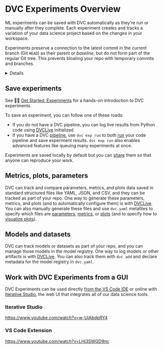 # DVC Experiments Overview

ML experiments can be saved with DVC automatically as they're run or manually
after they complete. Each experiment creates and tracks a variation of your data
science project based on the changes in your <abbr>workspace</abbr>.

Experiments preserve a connection to the latest commit in the current branch
(Git `HEAD`) as their parent or _baseline_, but do not form part of the regular
Git tree. This prevents bloating your repo with temporary commits and branches.

<details>

### ⚙️ How does DVC track experiments?

Experiments are custom [Git references] (found in `.git/refs/exps`) with one or
more commits based on `HEAD`. These commits are hidden and not checked out by
DVC. Note that these are not pushed to Git remotes by default either (see
`dvc exp push`).

Note that DVC Experiments require a unique name to identify them. DVC will
auto-generate one by default, such as `puffy-daks`. A custom name can be set
instead, using the `--name`/`-n` option of `dvc exp run`/`dvc exp save`. These
names can be used to reference experiments in other `dvc exp` subcommands.

</details>

[git references]: https://iterative.ai/blog/experiment-refs/

## Save experiments

<admon type="">

See 👨‍💻 [Get Started: Experiments] for a hands-on introduction to DVC
experiments.

</admon>

To save an experiment, you can follow one of these roads:

- If you do not have a DVC pipeline, you can log live results from Python code
  using [DVCLive] initialized.
- If you have a DVC [pipeline], use `dvc exp run` to both [run] your code
  pipeline and save experiment results. `dvc exp run` also enables advanced
  features like queuing many experiments at once.

Experiments are saved locally by default but you can [share] them so that anyone
can reproduce your work.

## Metrics, plots, parameters

DVC can track and compare <abbr>parameters</abbr>, <abbr>metrics</abbr>, and
<abbr>plots</abbr> data saved in standard structured files like YAML, JSON, and
CSV, and they can be tracked as part of your repo. One way to generate these
parameters, metrics, and plots (and to automatically configure them) is with
[DVCLive]. You can also manually generate these files and use `dvc.yaml`
metafiles to specify which files are [parameters], [metrics], or [plots] (and to
specify how to [visualize plots]).

## Models and datasets

DVC can track models or datasets as part of your repo, and you can manage those
models in the <abbr>model registry</abbr>. One way to log models or other
<abbr>artifacts</abbr> is with [DVCLive]. You can also track them with `dvc add`
and declare metadata for the model registry in `dvc.yaml`.

## Work with DVC Experiments from a GUI

DVC Experiments can be used directly [from the VS Code IDE] or online with
[Iterative Studio], the web UI that integrates all of our data science tools.

### Iterative Studio

https://www.youtube.com/watch?v=w-UjAbdpRY4

### VS Code Extension

https://www.youtube.com/watch?v=LHi3SWGD9nc

[get started: experiments]: /doc/start/experiments
[dvclive]: /doc/dvclive
[pipeline]: /doc/user-guide/pipelines
[run]: /doc/user-guide/experiment-management/running-experiments
[share]: /doc/user-guide/experiment-management/sharing-experiments
[parameters]: /doc/user-guide/project-structure/dvcyaml-files#params
[metrics]: /doc/user-guide/project-structure/dvcyaml-files#metrics
[plots]: /doc/user-guide/project-structure/dvcyaml-files#plots
[visualize plots]: /doc/user-guide/experiment-management/visualizing-plots
[from the vs code ide]: /doc/vs-code-extension
[iterative studio]: /doc/studio
[studio model registry]: /doc/studio/user-guide/model-registry
